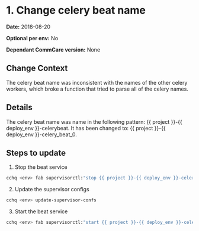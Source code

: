 # 1. Change celery beat name

**Date:** 2018-08-20

**Optional per env:** No

**Dependant CommCare version:** None

## Change Context
The celery beat name was  inconsistent with the names of the other celery workers, which
broke a function that tried to parse all of the celery names.

## Details

The celery beat name was name in the following pattern: {{ project }}-{{ deploy_env }}-celerybeat. 
It has been changed to: {{ project }}-{{ deploy_env }}-celery_beat_0.

## Steps to update

1. Stop the beat service

```bash
cchq <env> fab supervisorctl:"stop {{ project }}-{{ deploy_env }}-celerybeat"
```

2. Update the supervisor configs

```bash
cchq <env> update-supervisor-confs
```

3. Start the beat service

```bash
cchq <env> fab supervisorctl:"start {{ project }}-{{ deploy_env }}-celerybeat"
```
